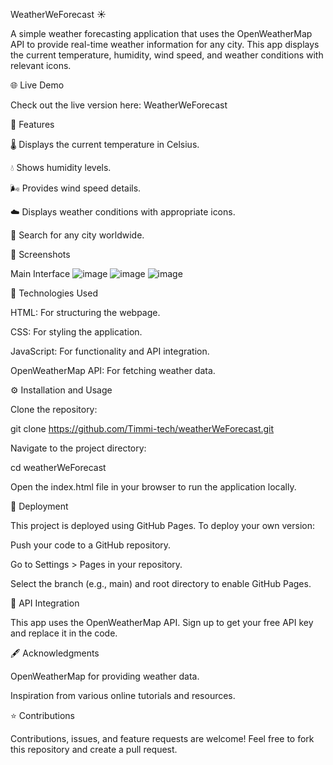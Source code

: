 WeatherWeForecast ☀️

A simple weather forecasting application that uses the OpenWeatherMap API to provide real-time weather information for any city. This app displays the current temperature, humidity, wind speed, and weather conditions with relevant icons.

🌐 Live Demo

Check out the live version here: WeatherWeForecast

🚀 Features

🌡️ Displays the current temperature in Celsius.

💧 Shows humidity levels.

🌬️ Provides wind speed details.

☁️ Displays weather conditions with appropriate icons.

🔎 Search for any city worldwide.

📸 Screenshots

Main Interface
![image](https://github.com/user-attachments/assets/dfada1b7-27b8-4373-9662-5a8855e5e976)
![image](https://github.com/user-attachments/assets/a130cb43-40f3-41cd-b30e-509a1574f307)
![image](https://github.com/user-attachments/assets/e5357937-e23f-4581-8f75-8e03feef2f04)




💪 Technologies Used

HTML: For structuring the webpage.

CSS: For styling the application.

JavaScript: For functionality and API integration.

OpenWeatherMap API: For fetching weather data.

⚙️ Installation and Usage

Clone the repository:

git clone https://github.com/Timmi-tech/weatherWeForecast.git

Navigate to the project directory:

cd weatherWeForecast

Open the index.html file in your browser to run the application locally.

📄 Deployment

This project is deployed using GitHub Pages. To deploy your own version:

Push your code to a GitHub repository.

Go to Settings > Pages in your repository.

Select the branch (e.g., main) and root directory to enable GitHub Pages.

🔗 API Integration

This app uses the OpenWeatherMap API. Sign up to get your free API key and replace it in the code.

🖋️ Acknowledgments

OpenWeatherMap for providing weather data.

Inspiration from various online tutorials and resources.

⭐ Contributions

Contributions, issues, and feature requests are welcome! Feel free to fork this repository and create a pull request.

